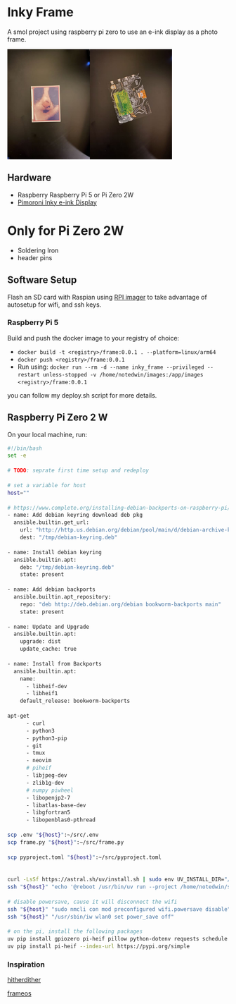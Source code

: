 # Inky Frame

A smol project using raspberry pi zero to use an e-ink display as a photo frame.

<div style="height: 250px; display: flex; flex-direction: row;">
    <img src="./img/2.jpeg" style="height: 250px;">
    <img src="./img/1.jpeg" style="height: 250px;">
</div>

## Hardware

- Raspberry Raspberry Pi 5 or Pi Zero 2W
- [Pimoroni Inky e-ink Display](https://shop.pimoroni.com/products/inky-impression-7-3?variant=40512683376723)

# Only for Pi Zero 2W

- Soldering Iron
- header pins

## Software Setup

Flash an SD card with Raspian using [RPI imager](https://www.raspberrypi.com/software/) to take advantage of autosetup for wifi, and ssh keys.

### Raspberry Pi 5

Build and push the docker image to your registry of choice:

- `docker build -t <registry>/frame:0.0.1 . --platform=linux/arm64`
- `docker push <registry>/frame:0.0.1`
- Run using:
  `docker run --rm -d --name inky_frame --privileged --restart unless-stopped -v /home/notedwin/images:/app/images <registry>/frame:0.0.1`

you can follow my deploy.sh script for more details.

## Raspberry Pi Zero 2 W

On your local machine, run:

```bash
#!/bin/bash
set -e

# TODO: seprate first time setup and redeploy

# set a variable for host
host=""

# https://www.complete.org/installing-debian-backports-on-raspberry-pi/
- name: Add debian keyring download deb pkg
  ansible.builtin.get_url:
    url: "http://http.us.debian.org/debian/pool/main/d/debian-archive-keyring/debian-archive-keyring_2023.4_all.deb"
    dest: "/tmp/debian-keyring.deb"

- name: Install debian keyring
  ansible.builtin.apt:
    deb: "/tmp/debian-keyring.deb"
    state: present

- name: Add debian backports
  ansible.builtin.apt_repository:
    repo: "deb http://deb.debian.org/debian bookworm-backports main"
    state: present

- name: Update and Upgrade
  ansible.builtin.apt:
    upgrade: dist
    update_cache: true

- name: Install from Backports
  ansible.builtin.apt:
    name:
      - libheif-dev
      - libheif1
    default_release: bookworm-backports

apt-get
      - curl
      - python3
      - python3-pip
      - git
      - tmux
      - neovim
      # piheif
      - libjpeg-dev
      - zlib1g-dev
      # numpy piwheel
      - libopenjp2-7
      - libatlas-base-dev
      - libgfortran5
      - libopenblas0-pthread

scp .env "${host}":~/src/.env
scp frame.py "${host}":~/src/frame.py

scp pyproject.toml "${host}":~/src/pyproject.toml


curl -LsSf https://astral.sh/uv/install.sh | sudo env UV_INSTALL_DIR="/usr/bin" sh
ssh "${host}" "echo '@reboot /usr/bin/uv run --project /home/notedwin/src /home/notedwin/src/frame.py >> /home/notedwin/log 2>&1' | crontab -"

# disable powersave, cause it will disconnect the wifi
ssh "${host}" "sudo nmcli con mod preconfigured wifi.powersave disable"
ssh "${host}" "/usr/sbin/iw wlan0 set power_save off"

# on the pi, install the following packages
uv pip install gpiozero pi-heif pillow python-dotenv requests schedule inky
uv pip install pi-heif --index-url https://pypi.org/simple
```

### Inspiration

[hitherdither](https://github.com/hbldh/hitherdither?tab=readme-ov-file#id4)

[frameos](https://github.com/FrameOS/frameos/)
